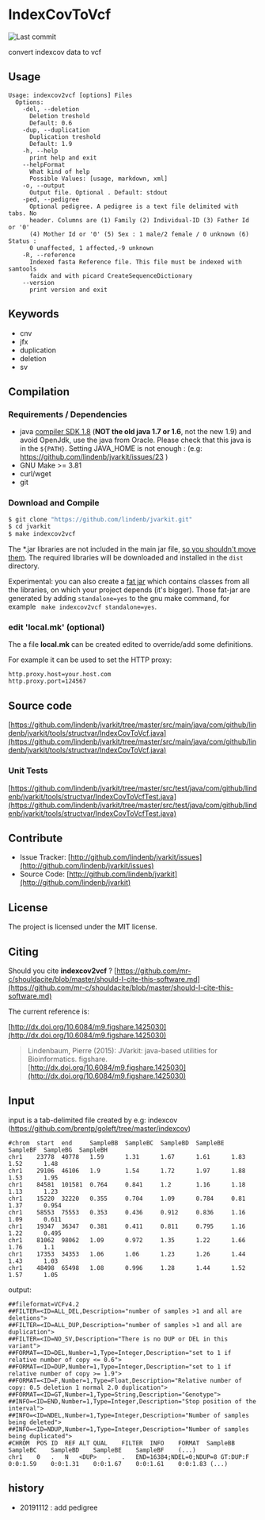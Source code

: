 # IndexCovToVcf

![Last commit](https://img.shields.io/github/last-commit/lindenb/jvarkit.png)

convert indexcov data to vcf


## Usage

```
Usage: indexcov2vcf [options] Files
  Options:
    -del, --deletion
      Deletion treshold
      Default: 0.6
    -dup, --duplication
      Duplication treshold
      Default: 1.9
    -h, --help
      print help and exit
    --helpFormat
      What kind of help
      Possible Values: [usage, markdown, xml]
    -o, --output
      Output file. Optional . Default: stdout
    -ped, --pedigree
      Optional pedigree. A pedigree is a text file delimited with tabs. No 
      header. Columns are (1) Family (2) Individual-ID (3) Father Id or '0' 
      (4) Mother Id or '0' (5) Sex : 1 male/2 female / 0 unknown (6) Status : 
      0 unaffected, 1 affected,-9 unknown
    -R, --reference
      Indexed fasta Reference file. This file must be indexed with samtools 
      faidx and with picard CreateSequenceDictionary
    --version
      print version and exit

```


## Keywords

 * cnv
 * jfx
 * duplication
 * deletion
 * sv


## Compilation

### Requirements / Dependencies

* java [compiler SDK 1.8](http://www.oracle.com/technetwork/java/index.html) (**NOT the old java 1.7 or 1.6**, not the new 1.9) and avoid OpenJdk, use the java from Oracle. Please check that this java is in the `${PATH}`. Setting JAVA_HOME is not enough : (e.g: https://github.com/lindenb/jvarkit/issues/23 )
* GNU Make >= 3.81
* curl/wget
* git


### Download and Compile

```bash
$ git clone "https://github.com/lindenb/jvarkit.git"
$ cd jvarkit
$ make indexcov2vcf
```

The *.jar libraries are not included in the main jar file, [so you shouldn't move them](https://github.com/lindenb/jvarkit/issues/15#issuecomment-140099011 ).
The required libraries will be downloaded and installed in the `dist` directory.

Experimental: you can also create a [fat jar](https://stackoverflow.com/questions/19150811/) which contains classes from all the libraries, on which your project depends (it's bigger). Those fat-jar are generated by adding `standalone=yes` to the gnu make command, for example ` make indexcov2vcf standalone=yes`.

### edit 'local.mk' (optional)

The a file **local.mk** can be created edited to override/add some definitions.

For example it can be used to set the HTTP proxy:

```
http.proxy.host=your.host.com
http.proxy.port=124567
```
## Source code 

[https://github.com/lindenb/jvarkit/tree/master/src/main/java/com/github/lindenb/jvarkit/tools/structvar/IndexCovToVcf.java](https://github.com/lindenb/jvarkit/tree/master/src/main/java/com/github/lindenb/jvarkit/tools/structvar/IndexCovToVcf.java)

### Unit Tests

[https://github.com/lindenb/jvarkit/tree/master/src/test/java/com/github/lindenb/jvarkit/tools/structvar/IndexCovToVcfTest.java](https://github.com/lindenb/jvarkit/tree/master/src/test/java/com/github/lindenb/jvarkit/tools/structvar/IndexCovToVcfTest.java)


## Contribute

- Issue Tracker: [http://github.com/lindenb/jvarkit/issues](http://github.com/lindenb/jvarkit/issues)
- Source Code: [http://github.com/lindenb/jvarkit](http://github.com/lindenb/jvarkit)

## License

The project is licensed under the MIT license.

## Citing

Should you cite **indexcov2vcf** ? [https://github.com/mr-c/shouldacite/blob/master/should-I-cite-this-software.md](https://github.com/mr-c/shouldacite/blob/master/should-I-cite-this-software.md)

The current reference is:

[http://dx.doi.org/10.6084/m9.figshare.1425030](http://dx.doi.org/10.6084/m9.figshare.1425030)

> Lindenbaum, Pierre (2015): JVarkit: java-based utilities for Bioinformatics. figshare.
> [http://dx.doi.org/10.6084/m9.figshare.1425030](http://dx.doi.org/10.6084/m9.figshare.1425030)


## Input

input is a tab-delimited file created by e.g: indexcov (https://github.com/brentp/goleft/tree/master/indexcov)

```
#chrom  start  end     SampleBB  SampleBC  SampleBD  SampleBE  SampleBF  SampleBG  SampleBH
chr1    23778  40778   1.59      1.31      1.67      1.61      1.83      1.52      1.48
chr1    29106  46106   1.9       1.54      1.72      1.97      1.88      1.53      1.95
chr1    84581  101581  0.764     0.841     1.2       1.16      1.18      1.13      1.23
chr1    15220  32220   0.355     0.704     1.09      0.784     0.81      1.37      0.954
chr1    58553  75553   0.353     0.436     0.912     0.836     1.16      1.09      0.611
chr1    19347  36347   0.381     0.411     0.811     0.795     1.16      1.22      0.495
chr1    81062  98062   1.09      0.972     1.35      1.22      1.66      1.76      1.1
chr1    17353  34353   1.06      1.06      1.23      1.26      1.44      1.43      1.03
chr1    48498  65498   1.08      0.996     1.28      1.44      1.52      1.57      1.05
```

output:

```
##fileformat=VCFv4.2
##FILTER=<ID=ALL_DEL,Description="number of samples >1 and all are deletions">
##FILTER=<ID=ALL_DUP,Description="number of samples >1 and all are duplication">
##FILTER=<ID=NO_SV,Description="There is no DUP or DEL in this variant">
##FORMAT=<ID=DEL,Number=1,Type=Integer,Description="set to 1 if relative number of copy <= 0.6">
##FORMAT=<ID=DUP,Number=1,Type=Integer,Description="set to 1 if relative number of copy >= 1.9">
##FORMAT=<ID=F,Number=1,Type=Float,Description="Relative number of copy: 0.5 deletion 1 normal 2.0 duplication">
##FORMAT=<ID=GT,Number=1,Type=String,Description="Genotype">
##INFO=<ID=END,Number=1,Type=Integer,Description="Stop position of the interval">
##INFO=<ID=NDEL,Number=1,Type=Integer,Description="Number of samples being deleted">
##INFO=<ID=NDUP,Number=1,Type=Integer,Description="Number of samples being duplicated">
#CHROM	POS	ID	REF	ALT	QUAL	FILTER	INFO	FORMAT	SampleBB	SampleBC	SampleBD	SampleBE	SampleBF	(...)
chr1	0	.	N	<DUP>	.	.	END=16384;NDEL=0;NDUP=8	GT:DUP:F	0:0:1.59	0:0:1.31	0:0:1.67	0:0:1.61	0:0:1.83 (...)
```

## history

  * 20191112 : add pedigree


